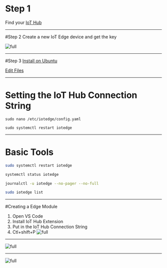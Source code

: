 # Step 1
Find your [IoT Hub](https://portal.azure.com/#blade/HubsExtension/BrowseResourceBlade/resourceType/Microsoft.Devices%2FIotHubs)


---

#Step 2
Create a new IoT Edge device and get the key

![full](https://microshak.github.io/MicroNotes/Images/IoTRef/EdgeHub.png)

---
#Step 3 
[Install on Ubuntu](https://docs.microsoft.com/en-us/azure/iot-edge/how-to-install-iot-edge-linux)

[Edit Files](https://openweb.science/development/visual-studio-code-remote-directory-browse-and-editing-files/)


---




# Setting the IoT Hub Connection String
```
sudo nano /etc/iotedge/config.yaml

sudo systemctl restart iotedge

```

---

# Basic Tools

```sh
sudo systemctl restart iotedge

systemctl status iotedge

journalctl -u iotedge --no-pager --no-full

sudo iotedge list
```


---

#Creating a Edge Module
1. Open VS Code
2. Install IoT Hub Extension
3. Put in the IoT Hub Connection String
4. Ctl+shift+P 
![full](https://microshak.github.io/MicroNotes/Images/IoTRef/NewEdge.png)

---


![full](https://microshak.github.io/MicroNotes/Images/IoTRef/EdgeHub2.png)

---


![full](https://microshak.github.io/MicroNotes/Images/IoTRef/IoTEdge3.png)



